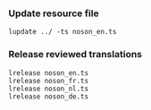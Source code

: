 ### Update resource file

    lupdate ../ -ts noson_en.ts

### Release reviewed translations

    lrelease noson_en.ts
    lrelease noson_fr.ts
    lrelease noson_nl.ts
    lrelease noson_de.ts

